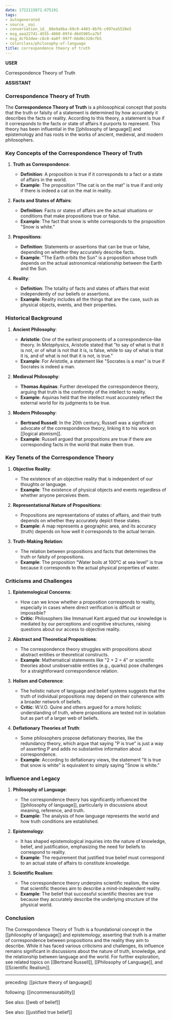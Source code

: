 ```yaml
---
date: 1722115871.675191
tags:
- autogenerated
- source__oai
- conversation_id__08e9a9ba-69c9-4403-8bf6-c997ea5520e5
- msg_aaa22741-4555-4860-89f4-d645905ca7bf
- msg_dcfb3dee-c8c8-4a0f-997f-66d0c320cfb5
- colorclass/philosophy-of-language
title: correspondence theory of truth
---
```


**USER**

Correspondence Theory of Truth


**ASSISTANT**

### Correspondence Theory of Truth

The **Correspondence Theory of Truth** is a philosophical concept that posits that the truth or falsity of a statement is determined by how accurately it describes the facts or reality. According to this theory, a statement is true if it corresponds to the facts or state of affairs it purports to represent. This theory has been influential in the [[philosophy of language]] and epistemology and has roots in the works of ancient, medieval, and modern philosophers.

### Key Concepts of the Correspondence Theory of Truth

1. **Truth as Correspondence**:
   - **Definition**: A proposition is true if it corresponds to a fact or a state of affairs in the world.
   - **Example**: The proposition "The cat is on the mat" is true if and only if there is indeed a cat on the mat in reality.

2. **Facts and States of Affairs**:
   - **Definition**: Facts or states of affairs are the actual situations or conditions that make propositions true or false.
   - **Example**: The fact that snow is white corresponds to the proposition "Snow is white."

3. **Propositions**:
   - **Definition**: Statements or assertions that can be true or false, depending on whether they accurately describe facts.
   - **Example**: "The Earth orbits the Sun" is a proposition whose truth depends on the actual astronomical relationship between the Earth and the Sun.

4. **Reality**:
   - **Definition**: The totality of facts and states of affairs that exist independently of our beliefs or assertions.
   - **Example**: Reality includes all the things that are the case, such as physical objects, events, and their properties.

### Historical Background

1. **Ancient Philosophy**:
   - **Aristotle**: One of the earliest proponents of a correspondence-like theory. In *Metaphysics*, Aristotle stated that "to say of what is that it is not, or of what is not that it is, is false, while to say of what is that it is, and of what is not that it is not, is true."
   - **Example**: For Aristotle, a statement like "Socrates is a man" is true if Socrates is indeed a man.

2. **Medieval Philosophy**:
   - **Thomas Aquinas**: Further developed the correspondence theory, arguing that truth is the conformity of the intellect to reality.
   - **Example**: Aquinas held that the intellect must accurately reflect the external world for its judgments to be true.

3. **Modern Philosophy**:
   - **Bertrand Russell**: In the 20th century, Russell was a significant advocate of the correspondence theory, linking it to his work on [[logical atomism]].
   - **Example**: Russell argued that propositions are true if there are corresponding facts in the world that make them true.

### Key Tenets of the Correspondence Theory

1. **Objective Reality**:
   - The existence of an objective reality that is independent of our thoughts or language.
   - **Example**: The existence of physical objects and events regardless of whether anyone perceives them.

2. **Representational Nature of Propositions**:
   - Propositions are representations of states of affairs, and their truth depends on whether they accurately depict these states.
   - **Example**: A map represents a geographic area, and its accuracy (truth) depends on how well it corresponds to the actual terrain.

3. **Truth-Making Relation**:
   - The relation between propositions and facts that determines the truth or falsity of propositions.
   - **Example**: The proposition "Water boils at 100°C at sea level" is true because it corresponds to the actual physical properties of water.

### Criticisms and Challenges

1. **Epistemological Concerns**:
   - How can we know whether a proposition corresponds to reality, especially in cases where direct verification is difficult or impossible?
   - **Critic**: Philosophers like Immanuel Kant argued that our knowledge is mediated by our perceptions and cognitive structures, raising questions about our access to objective reality.

2. **Abstract and Theoretical Propositions**:
   - The correspondence theory struggles with propositions about abstract entities or theoretical constructs.
   - **Example**: Mathematical statements like "2 + 2 = 4" or scientific theories about unobservable entities (e.g., quarks) pose challenges for a straightforward correspondence relation.

3. **Holism and Coherence**:
   - The holistic nature of language and belief systems suggests that the truth of individual propositions may depend on their coherence with a broader network of beliefs.
   - **Critic**: W.V.O. Quine and others argued for a more holistic understanding of truth, where propositions are tested not in isolation but as part of a larger web of beliefs.

4. **Deflationary Theories of Truth**:
   - Some philosophers propose deflationary theories, like the redundancy theory, which argue that saying "P is true" is just a way of asserting P and adds no substantive information about correspondence.
   - **Example**: According to deflationary views, the statement "It is true that snow is white" is equivalent to simply saying "Snow is white."

### Influence and Legacy

1. **Philosophy of Language**:
   - The correspondence theory has significantly influenced the [[philosophy of language]], particularly in discussions about meaning, reference, and truth.
   - **Example**: The analysis of how language represents the world and how truth conditions are established.

2. **Epistemology**:
   - It has shaped epistemological inquiries into the nature of knowledge, belief, and justification, emphasizing the need for beliefs to correspond to reality.
   - **Example**: The requirement that justified true belief must correspond to an actual state of affairs to constitute knowledge.

3. **Scientific Realism**:
   - The correspondence theory underpins scientific realism, the view that scientific theories aim to describe a mind-independent reality.
   - **Example**: The belief that successful scientific theories are true because they accurately describe the underlying structure of the physical world.

### Conclusion

The Correspondence Theory of Truth is a foundational concept in the [[philosophy of language]] and epistemology, asserting that truth is a matter of correspondence between propositions and the reality they aim to describe. While it has faced various criticisms and challenges, its influence remains significant in discussions about the nature of truth, knowledge, and the relationship between language and the world. For further exploration, see related topics on [[Bertrand Russell]], [[Philosophy of Language]], and [[Scientific Realism]].


---

preceding: [[picture theory of language]]  


following: [[incommensurability]]

See also: [[web of belief]]


See also: [[justified true belief]]